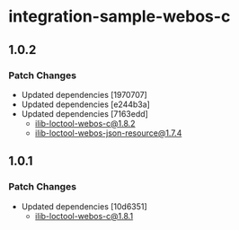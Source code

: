 # integration-sample-webos-c

## 1.0.2

### Patch Changes

- Updated dependencies [1970707]
- Updated dependencies [e244b3a]
- Updated dependencies [7163edd]
  - ilib-loctool-webos-c@1.8.2
  - ilib-loctool-webos-json-resource@1.7.4

## 1.0.1

### Patch Changes

- Updated dependencies [10d6351]
  - ilib-loctool-webos-c@1.8.1
